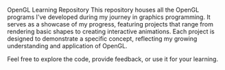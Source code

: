 OpenGL Learning Repository
This repository houses all the OpenGL programs I've developed during my journey in graphics programming. It serves as a showcase of my progress, featuring projects that range from rendering basic shapes to creating interactive animations. Each project is designed to demonstrate a specific concept, reflecting my growing understanding and application of OpenGL.

Feel free to explore the code, provide feedback, or use it for your learning.
